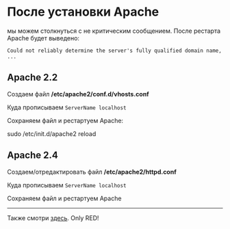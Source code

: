 # После установки Apache

мы можем столкнуться с не критическим сообщением. После рестарта Apache будет выведено:

`Could not reliably determine the server's fully qualified domain name, ...`

## Apache 2.2

Создаем файл **/etc/apache2/conf.d/vhosts.conf**

Куда прописываем `ServerName localhost`

Cохраняем файл и рестартуем Apache:

  sudo /etc/init.d/apache2 reload

## Apache 2.4

Создаем/отредактировать файл **/etc/apache2/httpd.conf**

Куда прописываем `ServerName localhost`

Cохраняем файл и рестартуем Apache

----

Также смотри [здесь](apache:dirs_n_files_ubuntu#warn). 
<span class="red">Only RED!</span>
